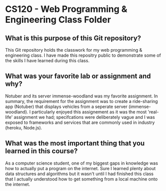 <h1>CS120 - Web Programming & Engineering Class Folder</h1>

<h2>What is this purpose of this Git repository?</h2>


  This Git repository holds the classwork for my web programming & engineering class. I have made this repositry public to demonstrate some of the skills I have learned during this class. 
  
  
<h2>What was your favorite lab or assignment and why?</h2>


  Notuber and its server immense-woodland was my favorite assignment. In summary, the requirement for the assignment was to create a ride-sharing app (Notuber) that displays vehicles from a seperate server (immense-woodland). I particularly enjoyed this assignement as it was the most 'real-life' assignment we had; specifcations were deliberately vague 
and I was exposed to frameworks and services that are commonly used in industry (heroku, Node.js).

<h2>What was the most important thing that you learned in this course?  </h2>

As a computer science student, one of my biggest gaps in knowledge was how to actually put a program on the internet. Sure I learned plenty about data structures and algorithms but it wasn't until I had finished this class that I actually understood how to get something from a local machine onto the internet. 
